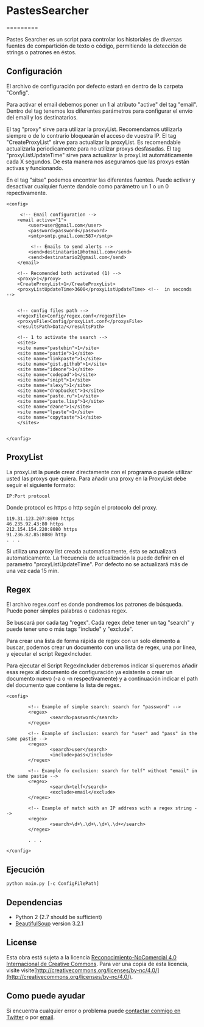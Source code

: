 # PastesSearcher
=========

Pastes Searcher es un script para controlar los historiales de diversas fuentes de compartición de texto o código, permitiendo la detección de strings o patrones en éstos.


Configuración
------------
El archivo de configuración por defecto estará en dentro de la carpeta "Config".

Para activar el email debemos poner un 1 al atributo "active" del tag "email".
Dentro del tag tenemos los diferentes parámetros para configurar el envío del email y los destinatarios.

El tag "proxy" sirve para utilizar la proxyList. Recomendamos utilizarla siempre o de lo contrario bloquearán el acceso de vuestra IP.
El tag "CreateProxyList" sirve para actualizar la proxyList. Es recomendable actualizarla periodicamente para no utilizar proxys desfasadas.
El tag "proxyListUpdateTime" sirve para actualizar la proxyList automáticamente cada X segundos. De esta manera nos aseguramos que las proxys están activas y funcionando.

En el tag "sitse" podemos encontrar las diferentes fuentes.
Puede activar y desactivar cualquier fuente dandole como parámetro un 1 o un 0 repectivamente.


```
<config>

     <!-- Email configuration -->
    <email active="1">
        <user>user@gmail.com</user>
        <password>password</password>
        <smtp>smtp.gmail.com:587</smtp>

         <!-- Emails to send alerts -->
        <send>destinatario1@hotmail.com</send>
        <send>destinatario2@gmail.com</send>
    </email>

    <!-- Recomended both activated (1) -->
    <proxy>1</proxy>
    <CreateProxyList>1</CreateProxyList>
    <proxyListUpdateTime>3600</proxyListUpdateTime> <!--  in seconds  -->


    <!-- config files path -->
    <regexFile>Config/regex.conf</regexFile>
    <proxysFile>Config/proxyList.conf</proxysFile>
    <resultsPath>Data/</resultsPath>

    <!-- 1 to activate the search -->
    <sites>
	<site name="pastebin">1</site>
	<site name="pastie">1</site>
	<site name="linkpaste">1</site>
	<site name="gist.github">1</site>
	<site name="ideone">1</site>
	<site name="codepad">1</site>
	<site name="snipt">1</site>
	<site name="slexy">1</site>
	<site name="dropbucket">1</site>
	<site name="paste.ru">1</site>
	<site name="paste.lisp">1</site>
	<site name="dzone">1</site>
	<site name="lpaste">1</site>
	<site name="copytaste">1</site>
    </sites>


</config>
```

ProxyList
------------
La proxyList la puede crear directamente con el programa o puede utilizar usted las proxys que quiera. Para añadir una proxy en la ProxyList debe seguir el siguiente formato:
```
IP:Port protocol
```

Donde protocol es https o http según el protocolo del proxy.

```
119.31.123.207:8000 https
46.235.92.43:80 https
212.154.154.220:8080 https
91.236.82.85:8080 http
. . .
```

Si utiliza una proxy list creada automaticamente, ésta se actualizará automaticamente. La frecuencia de actualización la puede definir en el parametro "proxyListUpdateTime". Por defecto no se actualizará más de una vez cada 15 min.

Regex
------------
El archivo regex.conf es donde pondremos los patrones de búsqueda. Puede poner simples palabras o cadenas regex.

Se buscará por cada tag "regex".
Cada regex debe tener un tag "search" y puede tener uno o más tags "include" y "exclude".

Para crear una lista de forma rápida de regex con un solo elemento a buscar, podemos crear un documento con una lista de regex, una por linea, y ejecutar el script RegexIncluder.

Para ejecutar el Script RegexIncluder deberemos indicar si queremos añadir esas regex al documento de configuración ya existente o crear un documento nuevo (-a o -n respectivamente) y a continuación indicar el path del documento que contiene la lista de regex.


```
<config>

        <!-- Example of simple search: search for "password" -->
        <regex>
                <search>password</search>
        </regex>

        <!-- Example of inclusion: search for "user" and "pass" in the same pastie -->
        <regex>
                <search>user</search>
                <include>pass</include>
        </regex>

        <!-- Example fo exclusion: search for telf" without "email" in the same pastie -->
        <regex>
                <search>telf</search>
		        <exclude>email</exclude>
        </regex>

        <!-- Example of match with an IP address with a regex string -->
        <regex>
                <search>\d+\.\d+\.\d+\.\d+</search>
        </regex>

        . . .

</config>
```


Ejecución
------------
```
python main.py [-c ConfigFilePath]
```

Dependencias
------------
* Python 2 (2.7 should be sufficient)
* [BeautifulSoup](https://pypi.python.org/pypi/BeautifulSoup/3.2.1) version 3.2.1

License
-------
Esta obra está sujeta a la licencia [Reconocimiento-NoComercial 4.0 Internacional de Creative Commons](http://creativecommons.org/licenses/by-nc/4.0/). Para ver una copia de esta licencia, visite visite[http://creativecommons.org/licenses/by-nc/4.0/](http://creativecommons.org/licenses/by-nc/4.0/).


Como puede ayudar
----------------

Si encuentra cualquier error o problema puede [contactar conmigo en Twitter](https://twitter.com/miqueltur) o por [email](mailto:miquel.tur.m@gmail.com).